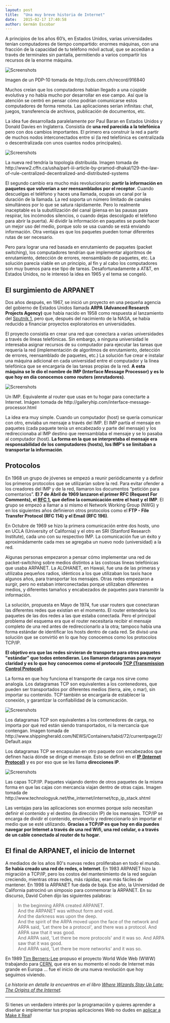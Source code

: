 ```yaml
---
layout: post
title:  "Una muy breve historia de Internet"
date:   2015-02-17 17:40:58
author: Germán Escobar
---
```


A principios de los años 60’s, en Estados Unidos, varias universidades tenían computadores de tiempo compartido: enormes máquinas, con una fracción de la capacidad de tu teléfono móvil actual, que se accedían a través de terminales sin pantalla, permitiendo a varios compartir los recursos de la enorme máquina.

<img src="/images/mainframe3.jpg" alt="Screenshots" class="photo">

<p class="photo-description">Imagen de un PDP-10 tomada de http://cds.cern.ch/record/916840</p>

Muchos creían que los computadores habían llegado a una cúspide evolutiva y no había mucho por desarrollar en ese campo. Así que la atención se centró en pensar cómo podrían comunicarse estos computadores de forma remota. Las aplicaciones serían infinitas: chat, juegos, transferencia de archivos, publicación de documentos, etc.

La idea fue desarrollada paralelamente por Paul Baran en Estados Unidos y Donald Davies en Inglaterra. Consistía de **una red parecida a la telefónica** pero con dos cambios importantes. El primero era construir la red a partir de muchos nodos interconectados entre sí (la red telefónica es centralizada o descentralizada con unos cuantos nodos principales).

<img src="/images/topologies.jpg" alt="Screenshots" class="photo">

<p class="photo-description">La nueva red tendría la topología distribuída. Imagen tomada de http://www2.cffn.ca/usha/part-iii-article-by-pramod-dhakal/129-the-law-of-rule-centralized-decentralized-and-distributed-systems</p>

El segundo cambio era mucho más revolucionario: **partir la información en paquetes que volverían a ser reensamblados por el receptor**. Cuando descuelgas el teléfono y haces una llamada, ocupas un canal por la duración de la llamada. La red soporta un número limitado de canales simultáneos por lo que se satura rápidamente. Pero lo realmente inaceptable es la subutilización del canal (piensa en las pausas para respirar, los incómodos silencios, o cuando dejas descolgado el teléfono para abrir la puerta). Al dividir la información en paquetes se puede hacer un mejor uso del medio, porque solo se usa cuando se está enviando información. Otra ventaja es que los paquetes pueden tomar diferentes rutas de ser necesario.

Pero para lograr una red basada en enrutamiento de paquetes (packet switching), los computadores tendrían que implementar algoritmos de enrutamiento, detección de errores, reensamblado de paquetes, etc. La solución parecía viable en un principio, al fin y al cabo los computadores son muy buenos para ese tipo de tareas. Desafortunadamente a AT&T, en Estados Unidos, no le interesó la idea en 1965 y el tema se congeló.

## El surgimiento de ARPANET

Dos años después, en 1967, se inició un proyecto en una pequeña agencia del gobierno de Estados Unidos llamada **ARPA (Advanced Research Projects Agency)** que había nacido en 1958 como respuesta al lanzamiento del <a href="http://en.wikipedia.org/wiki/Sputnik_1" target="_blank">Sputnik 1</a>, pero que, después del nacimiento de la NASA, se había reducido a financiar proyectos exploratorios en universidades.

El proyecto consistía en crear una red que conectara a varias universidades a través de líneas telefónicas. Sin embargo, a ninguna universidad le interesaba asignar recursos de su computador para ejecutar las tareas que requería la red (implementación de algoritmos de enrutamiento, detección de errores, reensamblado de paquetes, etc.) La solución fue crear e instalar una máquina adicional en cada universidad entre el computador y la línea telefónica que se encargaría de las tareas propias de la red. **A esta máquina se le dio el nombre de IMP (Interface Message Processor) y es lo que hoy en día conocemos como routers (enrutadores)**.

<img src="/images/imp.jpg" alt="Screenshots" class="photo">

<p class="photo-description">Un IMP. Equivalente al router que usas en tu hogar para conectarte a Internet. Imágen tomada de http://galleryhip.com/interface-message-processor.html</p>

La idea era muy simple. Cuando un computador (host) se quería comunicar con otro, enviaba un mensaje a través del IMP. El IMP partía el mensaje en paquetes (cada paquete tenía un encabezado y parte del mensaje) y los redireccionaba al IMP destino que reensamblaba el mensaje y se lo pasaba al computador (host). **La forma en la que se interpretaba el mensaje era responsabilidad de los computadores (hosts), los IMP's se limitaban a transportar la información**.

## Protocolos

En 1968 un grupo de jóvenes se empezó a reunir periódicamente y a definir los primeros protocolos que se utilizarían sobre la red. Para evitar ofender a los creadores del IMP y de la red, llamaron los documentos “petición para comentarios”. <strong>El 7 de Abril de 1969 lanzaron el primer RFC (Request For Comments), el <a href="https://tools.ietf.org/html/rfc1" target="_blank">RFC 1</a>, que define la comunicación entre el host y el IMP</strong>. El grupo se empezó a llamar a sí mismo el Network Working Group (NWG) y en los siguientes años definieron otros protocolos como el **FTP - File Transfer Protocol (RFC 114) y el Email (RFC 196)**.

En Octubre de 1969 se hizo la primera comunicación entre dos hosts, uno en UCLA (University of California) y el otro en SRI (Stanford Research Institute), cada uno con su respectivo IMP. La comunicación fue un éxito y aproximádamente cada mes se agregaba un nuevo nodo (universidad) a la red.

Algunas personas empezaron a pensar cómo implementar una red de packet-switching sobre medios distintos a las costosas líneas telefónicas que usaba ARPANET. La ALOHANET, en Hawaii, fue una de las primeras y utilizaba pequeños radios, idénticos a los que utilizaban los taxis hace algunos años, para transportar los mensajes. Otras redes empezaron a surgir, pero no estaban interconectadas  porque utilizaban diferentes medios, y diferentes tamaños y encabezados de paquetes para transmitir la información.

La solución, propuesta en Mayo de 1974, fue usar routers que conectaran las diferentes redes que existían en el momento. El router entendería los paquetes de las dos redes a las que estaba conectada. Pero el principal problema del esquema era que el router necesitaría recibir el mensaje completo de una red antes de redireccionarlo a la otra; tampoco había una forma estándar de identificar los hosts dentro de cada red. Se divisó una solución que se convirtió en lo que hoy conocemos como los protocolos TCP/IP.

<strong>El objetivo era que las redes sirvieran de transporte para otros paquetes "estándar" que todos entendieran. Los llamaron datagramas para mayor claridad y es lo que hoy conocemos como el protocolo <a href="http://en.wikipedia.org/wiki/Transmission_Control_Protocol" target="_blank">TCP (Transmission Control Protocol)</a></strong>. 

La forma en que hoy funciona el transporte de carga nos sirve como analogía. Los datagramas TCP son equivalentes a los contenedores, que pueden ser transportados por diferentes medios (tierra, aire, o mar), sin importar su contenido. TCP también se encargaría de establecer la conexión, y garantizar la confiabilidad de la comunicación.

<img src="/images/container-ship.jpg" alt="Screenshots" class="photo">

<p class="photo-description">Los datagramas TCP son equivalentes a los contenedores de carga, no importa por qué red están siendo transportados, ni la mercancia que contengan. Imagen tomada de http://www.shippingherald.com/NEWS/Containers/tabid/72/currentpage/2/Default.aspx</p>

Los datagramas TCP se encapsulan en otro paquete con encabezados que definen hacia dónde se dirige el mensaje. Esto se definió en el <a href="http://en.wikipedia.org/wiki/Internet_Protocol" target="_blank"><strong>IP (Internet Protocol)</strong></a> y es por eso que se les llama **direcciones IP**.

<img src="/images/tcp-ip.gif" alt="Screenshots" class="photo">

<p class="photo-description">Las capas TCP/IP. Paquetes viajando dentro de otros paquetes de la misma forma en que las cajas con mercancia viajan dentro de otras cajas. Imagen tomada de http://www.technologyuk.net/the_internet/internet/tcp_ip_stack.shtml</p>

Las ventajas para las aplicaciones son enormes porque solo necesitan definir el contenido y el destino (la dirección IP) de los mensajes. TCP/IP se encarga de dividir el contenido, envolverlo y redireccionarlo sin importar el medio que se esté utilizando. **Gracias a TCP/IP es que hoy en día puedes navegar por Internet a través de una red Wifi, una red celular, o a través de un cable conectado al router de tu hogar**.

## El final de ARPANET, el inicio de Internet

A mediados de los años 80's nuevas redes proliferaban en todo el mundo. **Se había creado una red de redes, o Internet**. En 1983 ARPANET hizo la migración a TCP/IP, pero los costos del mantenimiento de la red seguían creciendo, mientras otras redes, más rápidas, eran más fáciles de mantener. En 1998 la ARPANET fue dada de baja. Ese año, la Universidad de California patrocinó un simposio para conmemorar la ARPANET. En su discurso, David Cohen dijo las siguientes palabras:

<blockquote>In the beginning ARPA created ARPANET.<br>
	And the ARPANET was without form and void.<br>
	And the darkness was upon the deep.<br>
	And the spirit of the ARPA moved upon the face of the network and ARPA said, 'Let there be a protocol', and there was a protocol. And ARPA saw that it was good. <br>
	And ARPA said, 'Let there be more protocols' and it was so. And ARPA saw that it was good.<br>
	And ARPA said, 'Let there be more networks' and it was so.</blockquote>

En 1989 <a href="http://en.wikipedia.org/wiki/Tim_Berners-Lee" target="_blank">Tim Berners-Lee</a> propuso el proyecto World Wide Web (WWW) trabajando para <a href="http://en.wikipedia.org/wiki/CERN" target="_blank">CERN</a>, que era en su momento el nodo de Internet más grande en Europa ... fue el inicio de una nueva revolución que hoy seguimos viviendo.

*La historia en detalle la encuentras en el libro <a href="http://www.amazon.com/Where-Wizards-Stay-Up-Late-ebook/dp/B000FC0WP6/ref=sr_1_1?s=digital-text&ie=UTF8&qid=1424226000&sr=1-1&keywords=where+wizards+stay+up+late" target="_blank">Where Wizards Stay Up Late: The Origins of the Internet</a>.*

***

Si tienes un verdadero interés por la programación y quieres aprender a diseñar e implementar tus propias aplicaciones Web no dudes en [aplicar a Make it Real](/apply)!